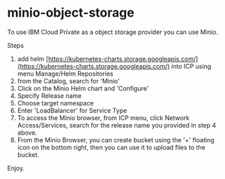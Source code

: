 # minio-object-storage

To use IBM Cloud Private as a object storage provider you can use Minio.

Steps
1. add helm [https://kubernetes-charts.storage.googleapis.com/](https://kubernetes-charts.storage.googleapis.com/) into ICP using menu Manage/Helm Repositories
2. from the Catalog, search for 'Minio'
3. Click on the Minio Helm chart and 'Configure'
4. Specify Release name
5. Choose target namespace
6. Enter 'LoadBalancer' for Service Type
7. To access the Minio browser, from ICP menu, click Network Access/Services, search for the release name you provided in step 4 above.
8. From the Minio Browser, you can create bucket using the '+' floating icon on the bottom right, then you can use it to upload files to the bucket.

Enjoy.
